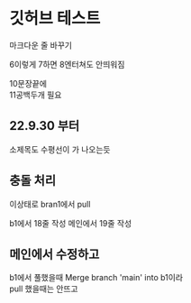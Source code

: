 # 깃허브 테스트

마크다운 줄 바꾸기

6이렇게
7하면
8엔터쳐도 안띄워짐

10문장끝에  
11공백두개 필요

## 22.9.30 부터
소제목도 수평선이 가 나오는듯

## 충돌 처리
이상태로 bran1에서 pull

b1에서 18줄 작성
메인에서 19줄 작성

## 메인에서 수정하고
b1에서 풀했을때
Merge branch 'main' into b1이라 
<br>
pull 했을때는 안뜨고

